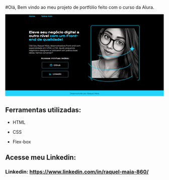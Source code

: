 ﻿#Olá, Bem vindo ao meu projeto de portfólio feito com o curso da Alura.

![image](./assets/potfolio-final.png)

## Ferramentas utilizadas:

* HTML

* CSS

* Flex-box

## Acesse meu Linkedin:

### Linkedin: https://www.linkedin.com/in/raquel-maia-860/

```


